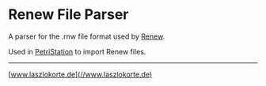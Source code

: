 # Renew File Parser

A parser for the .rnw file format used by [Renew](//www.renew.de).

Used in [PetriStation](//www.petristation.net) to import Renew files.

---

[www.laszlokorte.de](//www.laszlokorte.de)